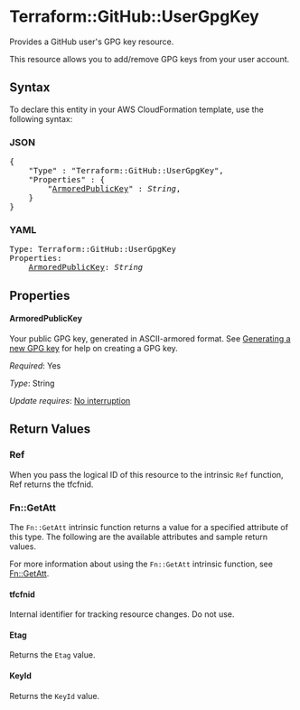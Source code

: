 # Terraform::GitHub::UserGpgKey

Provides a GitHub user's GPG key resource.

This resource allows you to add/remove GPG keys from your user account.

## Syntax

To declare this entity in your AWS CloudFormation template, use the following syntax:

### JSON

<pre>
{
    "Type" : "Terraform::GitHub::UserGpgKey",
    "Properties" : {
        "<a href="#armoredpublickey" title="ArmoredPublicKey">ArmoredPublicKey</a>" : <i>String</i>,
    }
}
</pre>

### YAML

<pre>
Type: Terraform::GitHub::UserGpgKey
Properties:
    <a href="#armoredpublickey" title="ArmoredPublicKey">ArmoredPublicKey</a>: <i>String</i>
</pre>

## Properties

#### ArmoredPublicKey

Your public GPG key, generated in ASCII-armored format.
See [Generating a new GPG key](https://help.github.com/articles/generating-a-new-gpg-key/) for help on creating a GPG key.

_Required_: Yes

_Type_: String

_Update requires_: [No interruption](https://docs.aws.amazon.com/AWSCloudFormation/latest/UserGuide/using-cfn-updating-stacks-update-behaviors.html#update-no-interrupt)

## Return Values

### Ref

When you pass the logical ID of this resource to the intrinsic `Ref` function, Ref returns the tfcfnid.

### Fn::GetAtt

The `Fn::GetAtt` intrinsic function returns a value for a specified attribute of this type. The following are the available attributes and sample return values.

For more information about using the `Fn::GetAtt` intrinsic function, see [Fn::GetAtt](https://docs.aws.amazon.com/AWSCloudFormation/latest/UserGuide/intrinsic-function-reference-getatt.html).

#### tfcfnid

Internal identifier for tracking resource changes. Do not use.

#### Etag

Returns the <code>Etag</code> value.

#### KeyId

Returns the <code>KeyId</code> value.


